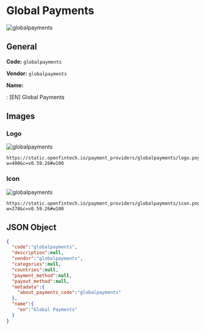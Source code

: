 
# Global Payments 
![globalpayments](https://static.openfintech.io/payment_providers/globalpayments/logo.png?w=400&c=v0.59.26#w100)  

## General 
 
**Code:** `globalpayments` 
 
**Vendor:** `globalpayments` 
 
**Name:** 
 
:	[EN] Global Payments 
 

## Images 

### Logo 
 
![globalpayments](https://static.openfintech.io/payment_providers/globalpayments/logo.png?w=400&c=v0.59.26#w100)  

```
https://static.openfintech.io/payment_providers/globalpayments/logo.png?w=400&c=v0.59.26#w100
```  

### Icon 
 
![globalpayments](https://static.openfintech.io/payment_providers/globalpayments/icon.png?w=278&c=v0.59.26#w100)  

```
https://static.openfintech.io/payment_providers/globalpayments/icon.png?w=278&c=v0.59.26#w100
```  

## JSON Object 

```json
{
  "code":"globalpayments",
  "description":null,
  "vendor":"globalpayments",
  "categories":null,
  "countries":null,
  "payment_method":null,
  "payout_method":null,
  "metadata":{
    "about_payments_code":"globalpayments"
  },
  "name":{
    "en":"Global Payments"
  }
}
```  
